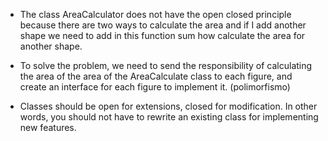 
* The class AreaCalculator does not have the open closed principle
because there are two ways to calculate the area and if I add another shape
we need to add in this function sum how calculate the area for another shape.

* To solve the problem, we need to send the responsibility of calculating the 
area of the area of the AreaCalculate class to each figure, and create 
an interface for each figure to implement it. (polimorfismo)

* Classes should be open for extensions, closed for modification.
In other words, you should not have to rewrite an existing class
for implementing new features.
